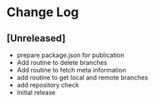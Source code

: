 # Change Log

## [Unreleased]
- prepare package.json for publication
- Add routine to delete branches
- Add routine to fetch meta information
- add routine to get local and remote branches
- add repository check
- Initial release